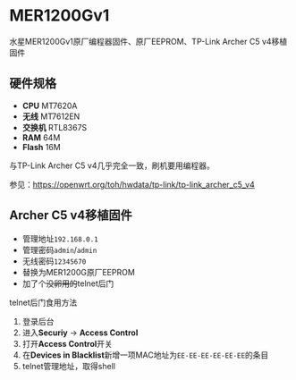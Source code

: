# MER1200Gv1
水星MER1200Gv1原厂编程器固件、原厂EEPROM、TP-Link Archer C5 v4移植固件

## 硬件规格
- **CPU** MT7620A
- **无线** MT7612EN
- **交换机** RTL8367S
- **RAM** 64M
- **Flash** 16M

与TP-Link Archer C5 v4几乎完全一致，刷机要用编程器。

参见：https://openwrt.org/toh/hwdata/tp-link/tp-link_archer_c5_v4

## Archer C5 v4移植固件
- 管理地址`192.168.0.1`
- 管理密码`admin`/`admin`
- 无线密码`12345670`
- 替换为MER1200G原厂EEPROM
- 加了个~~没卵用的~~telnet后门

telnet后门食用方法
  1. 登录后台
  2. 进入**Securiy** -> **Access Control**
  3. 打开**Access Control**开关
  4. 在**Devices in Blacklist**新增一项MAC地址为`EE-EE-EE-EE-EE-EE`的条目
  5. telnet管理地址，取得shell
